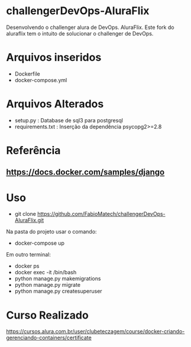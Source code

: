 # challengerDevOps-AluraFlix
Desenvolvendo o challenger alura de DevOps. AluraFlix.
Este fork do aluraflix tem o intuito de solucionar o challenger de DevOps.

# Arquivos inseridos
 - Dockerfile
 - docker-compose.yml

# Arquivos Alterados 
 - setup.py : Database de sql3 para postgresql
 - requirements.txt : Inserção da dependência psycopg2>=2.8


# Referência 
https://docs.docker.com/samples/django
 - 

#  Uso 
 - git clone https://github.com/FabioMatech/challengerDevOps-AluraFlix.git

Na pasta do projeto usar o comando:
 - docker-compose up

Em outro terminal:
- docker ps
- docker exec -it <CONTAINER ID> /bin/bash
- python manage.py makemigrations
- python manage.py migrate
- python manage.py createsuperuser
 
 
 # Curso Realizado 
 https://cursos.alura.com.br/user/clubeteczagem/course/docker-criando-gerenciando-containers/certificate
